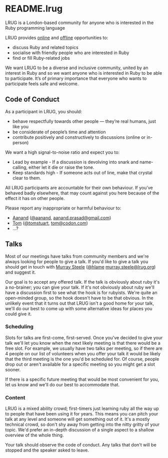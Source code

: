 # README.lrug

LRUG is a London-based community for anyone who is interested in the Ruby programming language

LRUG provides [online](http://lrug.org/mailing-list) and [offline](http://lanyrd.com/series/lrug/) opportunities to:
 * discuss Ruby and related topics
 * socialise with friendly people who are interested in Ruby
 * find or fill Ruby-related jobs

We want LRUG to be a diverse and inclusive community, united by an interest in Ruby and so we want anyone who is interested in Ruby to be able to participate.  It’s of primary importance that everyone who wants to participate feels safe and welcome.

## Code of Conduct

As a participant in LRUG, you should:
 * behave respectfully towards other people — they’re real humans, just like you
 * be considerate of people’s time and attention
 * contribute positively and constructively to discussions (online or in-person)

We want a high signal-to-noise ratio and expect you to: 
 * Lead by example - If a discussion is devolving into snark and name-calling, either let it die or raise the tone.
 * Keep standards high - If someone acts out of line, make that crystal clear to them.

All LRUG participants are accountable for their own behaviour.  If you’ve behaved badly elsewhere, that may count against you here because of the effect it has on other people.

Please report any inappropriate or harmful behaviour to:
 * [Aanand](http://aanandprasad.com/) ([@aanand](http://twitter.com/aanand), [aanand.prasad@gmail.com](mailto:aanand.prasad@gmail.com))
 * [Tom](http://codon.com/) ([@tomstuart](http://twitter.com/tomstuart), [tom@codon.com](mailto:tom@codon.com))
 * …?

## Talks

Most of our meetings have talks from community members and we're always looking for people to give a talk.  If you'd like to give a talk you should get in touch with [Murray Steele](http://h-lame.com/) ([@hlame](http://twitter.com/hlame) [murray.steele@lrug.org](mailto:murray.steele@lrug.org)) and suggest it.

Our goal is to accept any offered talk.  If the talk is obviously about ruby it's a no-brainer; you can give your talk.  If it's not obviously about ruby we'll have a discussion first to see what the hook is for rubyists.  We're quite an open-minded group, so the hook doesn't have to be that obvious.  In the unlikely event that it turns out that LRUG isn't a good home for your talk, we'll do our best to come up with some alternative ideas for places you could give it.

### Scheduling

Slots for talks are first-come, first-served.  Once you've decided to give your talk we'll let you know when the next likely meeting is that there would be a free slot.  For example, we usually have two talks per meeting, so if there are 4 people on our list of volunteers when you offer your talk it would be likely that the third meeting is the one you'd be scheduled for.  Of course, people drop out or aren't available for a specific meeting so you might get a slot sooner.

If there is a specific future meeting that would be most convenient for you, let us know and we'll do our best to accommodate that.

### Content

LRUG is a mixed ability crowd; first-timers just learning ruby all the way up to people that have been using it for years.  This means you can pitch your talk at any level and someone will get something out of it.  It's a mostly technical crowd, so don't shy away from getting into the nitty gritty of your topic.  We'd prefer an in-depth discussion of a single aspect to a shallow overview of the whole thing.

Your talk should observe the code of conduct.  Any talks that don't will be stopped and the speaker asked to leave.
